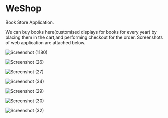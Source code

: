 # WeShop
Book Store Application.

We can buy books here(customised displays for books for every year) by placing them in the cart,and performing checkout for the order.
Screenshots of web application are attached below.


![Screenshot (1180)](https://user-images.githubusercontent.com/64398733/181718004-519745ff-1ad2-40a7-9c54-7b5a5208ce1b.png)

![Screenshot (26)](https://user-images.githubusercontent.com/64398733/181718048-2e4b0ddf-3d9a-45ac-8158-87d7efdf6f64.png)

![Screenshot (27)](https://user-images.githubusercontent.com/64398733/181718654-d631fecc-a27d-427f-9e12-2a5b52dad640.png)

![Screenshot (34)](https://user-images.githubusercontent.com/64398733/181720367-55c98633-f228-455a-9847-02f2e00f3db3.png)

![Screenshot (29)](https://user-images.githubusercontent.com/64398733/181718805-f25c01c2-a38a-4b61-b244-c3ea7c656e64.png)

![Screenshot (30)](https://user-images.githubusercontent.com/64398733/181718335-15d0df16-cfa7-42ef-b001-96144e666062.png)

![Screenshot (32)](https://user-images.githubusercontent.com/64398733/181718558-7dc0443a-d499-41b4-b575-6f6209959d5f.png)

